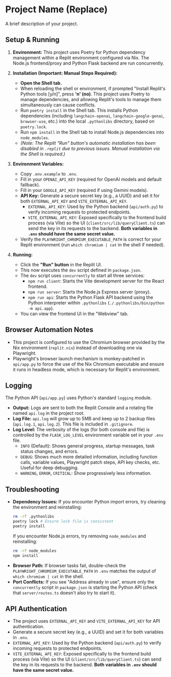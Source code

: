 # Project Name (Replace)

A brief description of your project.

## Setup & Running

1.  **Environment:** This project uses Poetry for Python dependency management within a Replit environment configured via Nix. The Node.js frontend/proxy and Python Flask backend are run concurrently.

2.  **Installation (Important: Manual Steps Required):**
    *   **Open the Shell tab.**
    *   When reloading the shell or environment, if prompted "Install Replit's Python tools [y/n]", press **'n' (no)**. This project uses Poetry to manage dependencies, and allowing Replit's tools to manage them simultaneously can cause conflicts.
    *   Run `poetry install` in the Shell tab. This installs Python dependencies (including `langchain-openai`, `langchain-google-genai`, `browser-use`, etc.) into the local `.pythonlibs` directory, based on `poetry.lock`.
    *   Run `npm install` in the Shell tab to install Node.js dependencies into `node_modules`.
    *   *(Note: The Replit "Run" button's automatic installation has been disabled in `.replit` due to previous issues. Manual installation via the Shell is required.)*

3.  **Environment Variables:**
    *   Copy `.env.example` to `.env`.
    *   Fill in your `OPENAI_API_KEY` (required for OpenAI models and default fallback).
    *   Fill in your `GOOGLE_API_KEY` (required if using Gemini models).
    *   **API Key:** Generate a secure secret key (e.g., a UUID) and set it for both `EXTERNAL_API_KEY` and `VITE_EXTERNAL_API_KEY`.
        *   `EXTERNAL_API_KEY`: Used by the Python backend (`api/auth.py`) to verify incoming requests to protected endpoints.
        *   `VITE_EXTERNAL_API_KEY`: Exposed specifically to the frontend build process (via Vite) so the UI (`client/src/lib/queryClient.ts`) can send the key in its requests to the backend. **Both variables in `.env` should have the same secret value.**
    *   Verify the `PLAYWRIGHT_CHROMIUM_EXECUTABLE_PATH` is correct for your Replit environment (run `which chromium | cat` in the shell if needed).

4.  **Running:** 
    *   Click the **"Run" button** in the Replit UI.
    *   This now executes the `dev` script defined in `package.json`.
    *   The `dev` script uses `concurrently` to start all three services:
        *   `npm run client`: Starts the Vite development server for the React frontend.
        *   `npm run server`: Starts the Node.js Express server (proxy).
        *   `npm run api`: Starts the Python Flask API backend using the Python interpreter within `.pythonlibs` (`./.pythonlibs/bin/python -m api.app`).
    *   You can view the frontend UI in the "Webview" tab.

## Browser Automation Notes

*   This project is configured to use the Chromium browser provided by the Nix environment (`replit.nix`) instead of downloading one via Playwright.
*   Playwright's browser launch mechanism is monkey-patched in `api/app.py` to force the use of the Nix Chromium executable and ensure it runs in headless mode, which is necessary for Replit's environment.

## Logging

The Python API (`api/app.py`) uses Python's standard `logging` module.

*   **Output:** Logs are sent to both the Replit Console and a rotating file named `api.log` in the project root.
*   **Log File:** `api.log` will grow up to 5MB and keep up to 2 backup files (`api.log.1`, `api.log.2`). This file is included in `.gitignore`.
*   **Log Level:** The verbosity of the logs (for both console and file) is controlled by the `FLASK_LOG_LEVEL` environment variable set in your `.env` file.
    *   `INFO` (Default): Shows general progress, startup messages, task status changes, and errors.
    *   `DEBUG`: Shows much more detailed information, including function calls, variable values, Playwright patch steps, API key checks, etc. Useful for deep debugging.
    *   `WARNING`, `ERROR`, `CRITICAL`: Show progressively less information.

## Troubleshooting

*   **Dependency Issues:** If you encounter Python import errors, try cleaning the environment and reinstalling:
    ```bash
    rm -rf .pythonlibs
    poetry lock # Ensure lock file is consistent
    poetry install
    ```
    If you encounter Node.js errors, try removing `node_modules` and reinstalling:
    ```bash
    rm -rf node_modules
    npm install
    ```
*   **Browser Path:** If browser tasks fail, double-check the `PLAYWRIGHT_CHROMIUM_EXECUTABLE_PATH` in `.env` matches the output of `which chromium | cat` in the shell.
*   **Port Conflicts:** If you see "Address already in use", ensure only the `concurrently` script in `package.json` is starting the Python API (check that `server/routes.ts` doesn't also try to start it).

## API Authentication

*   The project uses `EXTERNAL_API_KEY` and `VITE_EXTERNAL_API_KEY` for API authentication.
*   Generate a secure secret key (e.g., a UUID) and set it for both variables in `.env`.
*   `EXTERNAL_API_KEY`: Used by the Python backend (`api/auth.py`) to verify incoming requests to protected endpoints.
*   `VITE_EXTERNAL_API_KEY`: Exposed specifically to the frontend build process (via Vite) so the UI (`client/src/lib/queryClient.ts`) can send the key in its requests to the backend. **Both variables in `.env` should have the same secret value.**
